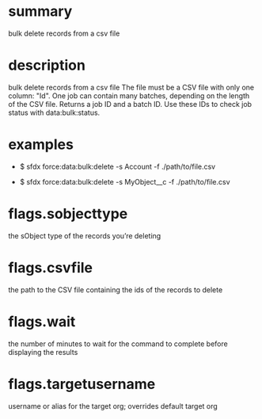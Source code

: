 # summary

bulk delete records from a csv file

# description

bulk delete records from a csv file
The file must be a CSV file with only one column: "Id".
One job can contain many batches, depending on the length of the CSV file.
Returns a job ID and a batch ID. Use these IDs to check job status with data:bulk:status.

# examples

- $ sfdx force:data:bulk:delete -s Account -f ./path/to/file.csv

- $ sfdx force:data:bulk:delete -s MyObject\_\_c -f ./path/to/file.csv

# flags.sobjecttype

the sObject type of the records you’re deleting

# flags.csvfile

the path to the CSV file containing the ids of the records to delete

# flags.wait

the number of minutes to wait for the command to complete before displaying the results

# flags.targetusername

username or alias for the target org; overrides default target org

